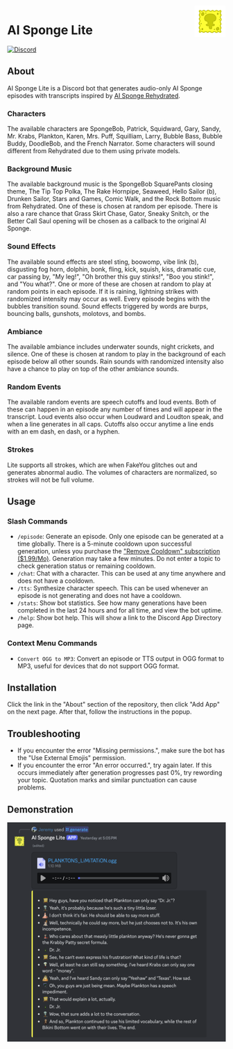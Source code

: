 <img src="img/Logo.gif" alt="Logo" title="Logo" align="right" width="72" height="72" />

# AI Sponge Lite

[![Discord](https://img.shields.io/discord/1289760166891225088?style=for-the-badge&logo=discord&logoColor=ffffff&label=Support&color=5865F2)](https://discord.gg/4qXZXZF3Vs)

## About

AI Sponge Lite is a Discord bot that generates audio-only AI Sponge episodes with transcripts inspired by
[AI Sponge Rehydrated](https://aisponge.riskivr.com/).

### Characters

The available characters are SpongeBob, Patrick, Squidward, Gary, Sandy, Mr. Krabs, Plankton, Karen, Mrs. Puff,
Squilliam, Larry, Bubble Bass, Bubble Buddy, DoodleBob, and the French Narrator. Some characters will sound different
from Rehydrated due to them using private models.

### Background Music

The available background music is the SpongeBob SquarePants closing theme, The Tip Top Polka, The Rake Hornpipe,
Seaweed, Hello Sailor (b), Drunken Sailor, Stars and Games, Comic Walk, and the Rock Bottom music from Rehydrated. One
of these is chosen at random per episode. There is also a rare chance that Grass Skirt Chase, Gator, Sneaky Snitch, or
the Better Call Saul opening will be chosen as a callback to the original AI Sponge.

### Sound Effects

The available sound effects are steel sting, boowomp, vibe link (b), disgusting fog horn, dolphin, bonk, fling, kick,
squish, kiss, dramatic cue, car passing by, "My leg!", "Oh brother this guy stinks!", "Boo you stink!", and "You what?".
One or more of these are chosen at random to play at random points in each episode. If it is raining, lightning strikes
with randomized intensity may occur as well. Every episode begins with the bubbles transition sound. Sound effects
triggered by words are burps, bouncing balls, gunshots, molotovs, and bombs.

### Ambiance

The available ambiance includes underwater sounds, night crickets, and silence. One of these is chosen at random to play
in the background of each episode below all other sounds. Rain sounds with randomized intensity also have a chance to
play on top of the other ambiance sounds.

### Random Events

The available random events are speech cutoffs and loud events. Both of these can happen in an episode any number of
times and will appear in the transcript. Loud events also occur when Loudward and Loudton speak, and when a line
generates in all caps. Cutoffs also occur anytime a line ends with an em dash, en dash, or a hyphen.

### Strokes

Lite supports all strokes, which are when FakeYou glitches out and generates abnormal audio. The volumes of characters
are normalized, so strokes will not be full volume.

## Usage

### Slash Commands

- `/episode`: Generate an episode. Only one episode can be generated at a time globally. There is a 5-minute cooldown
  upon successful generation, unless you purchase the
  ["Remove Cooldown" subscription ($1.99/Mo)](https://discord.com/discovery/applications/1254296070599610469/store/1343274119084638239).
  Generation may take a few minutes. Do not enter a topic to check generation status or remaining cooldown.
- `/chat`: Chat with a character. This can be used at any time anywhere and does not have a cooldown.
- `/tts`: Synthesize character speech. This can be used whenever an episode is not generating and does not have a
  cooldown.
- `/stats`: Show bot statistics. See how many generations have been completed in the last 24 hours and for all
  time, and view the bot uptime.
- `/help`: Show bot help. This will show a link to the Discord App Directory page.

### Context Menu Commands

- `Convert OGG to MP3`: Convert an episode or TTS output in OGG format to MP3, useful for devices that do not support
  OGG format.

## Installation

Click the link in the "About" section of the repository, then click "Add App" on the next page. After that, follow the
instructions in the popup.

## Troubleshooting

- If you encounter the error "Missing permissions.", make sure the bot has the "Use External Emojis" permission.
- If you encounter the error "An error occurred.", try again later. If this occurs immediately after generation
  progresses past 0%, try rewording your topic. Quotation marks and similar punctuation can cause problems.

## Demonstration

![Output](img/output.png)
